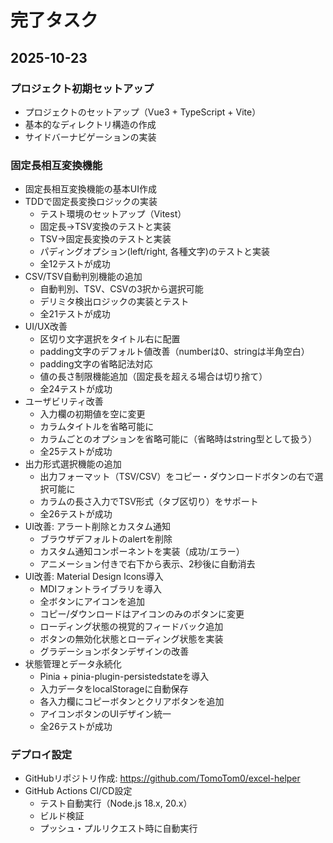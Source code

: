 # 完了タスク

## 2025-10-23

### プロジェクト初期セットアップ
- プロジェクトのセットアップ（Vue3 + TypeScript + Vite）
- 基本的なディレクトリ構造の作成
- サイドバーナビゲーションの実装

### 固定長相互変換機能
- 固定長相互変換機能の基本UI作成
- TDDで固定長変換ロジックの実装
  - テスト環境のセットアップ（Vitest）
  - 固定長→TSV変換のテストと実装
  - TSV→固定長変換のテストと実装
  - パディングオプション(left/right, 各種文字)のテストと実装
  - 全12テストが成功
- CSV/TSV自動判別機能の追加
  - 自動判別、TSV、CSVの3択から選択可能
  - デリミタ検出ロジックの実装とテスト
  - 全21テストが成功
- UI/UX改善
  - 区切り文字選択をタイトル右に配置
  - padding文字のデフォルト値改善（numberは0、stringは半角空白）
  - padding文字の省略記法対応
  - 値の長さ制限機能追加（固定長を超える場合は切り捨て）
  - 全24テストが成功
- ユーザビリティ改善
  - 入力欄の初期値を空に変更
  - カラムタイトルを省略可能に
  - カラムごとのオプションを省略可能に（省略時はstring型として扱う）
  - 全25テストが成功
- 出力形式選択機能の追加
  - 出力フォーマット（TSV/CSV）をコピー・ダウンロードボタンの右で選択可能に
  - カラムの長さ入力でTSV形式（タブ区切り）をサポート
  - 全26テストが成功
- UI改善: アラート削除とカスタム通知
  - ブラウザデフォルトのalertを削除
  - カスタム通知コンポーネントを実装（成功/エラー）
  - アニメーション付きで右下から表示、2秒後に自動消去
- UI改善: Material Design Icons導入
  - MDIフォントライブラリを導入
  - 全ボタンにアイコンを追加
  - コピー/ダウンロードはアイコンのみのボタンに変更
  - ローディング状態の視覚的フィードバック追加
  - ボタンの無効化状態とローディング状態を実装
  - グラデーションボタンデザインの改善
- 状態管理とデータ永続化
  - Pinia + pinia-plugin-persistedstateを導入
  - 入力データをlocalStorageに自動保存
  - 各入力欄にコピーボタンとクリアボタンを追加
  - アイコンボタンのUIデザイン統一
  - 全26テストが成功

### デプロイ設定
- GitHubリポジトリ作成: https://github.com/TomoTom0/excel-helper
- GitHub Actions CI/CD設定
  - テスト自動実行（Node.js 18.x, 20.x）
  - ビルド検証
  - プッシュ・プルリクエスト時に自動実行

